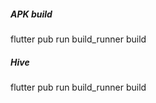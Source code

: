 ##### APK build 
flutter pub run build_runner build
##### Hive
flutter pub run build_runner build

  
